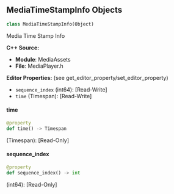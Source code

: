 ## MediaTimeStampInfo Objects

```python
class MediaTimeStampInfo(Object)
```

Media Time Stamp Info

**C++ Source:**

- **Module**: MediaAssets
- **File**: MediaPlayer.h

**Editor Properties:** (see get_editor_property/set_editor_property)

- ``sequence_index`` (int64):  [Read-Write]
- ``time`` (Timespan):  [Read-Write]

<a id="unreal.MediaTimeStampInfo.time"></a>

#### time

```python
@property
def time() -> Timespan
```

(Timespan):  [Read-Only]

<a id="unreal.MediaTimeStampInfo.sequence_index"></a>

#### sequence_index

```python
@property
def sequence_index() -> int
```

(int64):  [Read-Only]

<a id="unreal.MediaPlayer"></a>